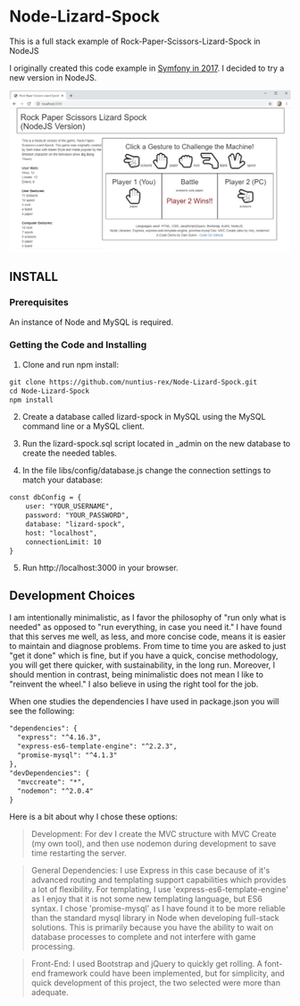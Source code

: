 # Node-Lizard-Spock

<p>This is a full stack example of Rock-Paper-Scissors-Lizard-Spock in NodeJS<p>

<p>I originally created this code example in <a href="https://github.com/nuntius-rex/symfony-lizard-spock">Symfony in 2017</a>. I decided to try a new version in NodeJS.</p>

![Preview](/public/img/preview.png?raw=true "Preview")

## INSTALL

### Prerequisites

<p>An instance of Node and MySQL is required.</p>

### Getting the Code and Installing

1) Clone and run npm install:
```
git clone https://github.com/nuntius-rex/Node-Lizard-Spock.git
cd Node-Lizard-Spock
npm install
```
2) Create a database called lizard-spock in MySQL using the MySQL command line or a MySQL client.

3) Run the lizard-spock.sql script located in _admin on the new database to create the needed tables.

4) In the file libs/config/database.js change the connection settings to match your database:
```
const dbConfig = {
    user: "YOUR_USERNAME",
    password: "YOUR_PASSWORD",
    database: "lizard-spock",
    host: "localhost",
    connectionLimit: 10
}
```
5) Run http://localhost:3000 in your browser.

## Development Choices

<p>I am intentionally minimalistic, as I favor the philosophy of "run only what is needed" as opposed to "run everything, in case you need it." I have found that this serves me well, as less, and more concise code, means it is easier to maintain and diagnose problems. From time to time you are asked to just "get it done" which is fine, but if you have a quick, concise methodology, you will get there quicker, with sustainability, in the long run. Moreover, I should mention in contrast, being minimalistic does not mean I like to "reinvent the wheel." I also believe in using the right tool for the job. <p>

<p>When one studies the dependencies I have used in package.json you will see the following:</p>

```
"dependencies": {
  "express": "^4.16.3",
  "express-es6-template-engine": "^2.2.3",
  "promise-mysql": "^4.1.3"
},
"devDependencies": {
  "mvccreate": "*",
  "nodemon": "^2.0.4"
}
```

<p>Here is a bit about why I chose these options:</p>

>Development: For dev I create the MVC structure with MVC Create (my own tool), and then use nodemon during development to save time restarting the server.

>General Dependencies: I use Express in this case because of it's advanced routing and templating support capabilities which provides a lot of flexibility. For templating, I use 'express-es6-template-engine' as I enjoy that it is not some new templating language, but ES6 syntax. I chose 'promise-mysql' as I have found it to be more reliable than the standard mysql library in Node when developing full-stack solutions. This is primarily because you have the ability to wait on database processes to complete and not interfere with game processing.

>Front-End: I used Bootstrap and jQuery to quickly get rolling. A font-end framework could have been implemented, but for simplicity, and quick development of this project, the two selected were more than adequate.
